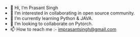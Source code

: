 - 👋 Hi, I’m Prasant Singh
- 👀 I’m interested in collaborating in open source community.
- 🌱 I’m currently learning Python & JAVA.
- 💞️ I’m looking to collaborate on Pytorch.
- 📫 How to reach me :- imprasantsingh@gmail.com

<!---
prashantsingh2002/prashantsingh2002 is a ✨ special ✨ repository because its `README.md` (this file) appears on your GitHub profile.
You can click the Preview link to take a look at your changes.
--->
